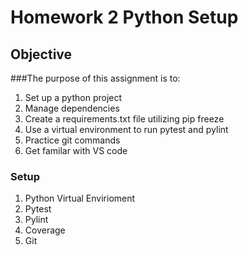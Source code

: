 # Homework 2 Python Setup

## Objective
###The purpose of this assignment is to:
1) Set up a python project
2) Manage dependencies 
3) Create a requirements.txt file utilizing pip freeze  
4) Use a virtual environment to run pytest and pylint 
5) Practice git commands
6) Get familar with VS code 

### Setup
1) Python Virtual Envirioment
2) Pytest
3) Pylint 
4) Coverage
5) Git
